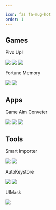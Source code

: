 ```yaml
---

icon: fas fa-mug-hot
order: 1
---
```


## Games
Pivo Up!
<p>
    <a href="https://play.google.com/store/apps/details?id=com.IndieYP.JumpClub.jump.fall.hop" target="_blank"><img src="https://img.shields.io/badge/Google%20Play-100000?style=for-the-badge&logoColor=white"/></a>
    <a href="https://yandex.com/games/app/250172" target="_blank"><img src="https://img.shields.io/badge/Yandex.Games-100000?style=for-the-badge&logoColor=white"/></a>
    <a href="https://apps.rustore.ru/app/com.IndieYP.JumpClub.jump.fall.hop" target="_blank"><img src="https://img.shields.io/badge/RuStore-100000?style=for-the-badge&logoColor=white"/></a>
</p>
Fortune Memory
<p>
    <a href="https://play.google.com/store/apps/details?id=com.IndieYP.FortuneMemory2" target="_blank"><img src="https://img.shields.io/badge/Google%20Play-100000?style=for-the-badge&logoColor=white"/></a>
    <a href="https://apps.rustore.ru/app/com.IndieYP.FortuneMemory2" target="_blank"><img src="https://img.shields.io/badge/RuStore-100000?style=for-the-badge&logoColor=white"/></a>
</p>

## Apps
Game Aim Conveter
<p>
    <a href="https://play.google.com/store/apps/details?id=com.dreamcode.gameaimconverter" target="_blank"><img src="https://img.shields.io/badge/Google%20Play-100000?style=for-the-badge&logoColor=white"/></a>
    <a href="https://apps.apple.com/us/app/game-aim-converter/id1618000036" target="_blank"><img src="https://img.shields.io/badge/App%20Store-100000?style=for-the-badge&logoColor=white"/></a>
    <a href="https://apps.rustore.ru/app/com.dreamcode.gameaimconverter" target="_blank"><img src="https://img.shields.io/badge/RuStore-100000?style=for-the-badge&logoColor=white"/></a>
</p>

## Tools
Smart Importer
<p>
    <a href="https://github.com/dreamcodestudio/com.dreamcode.editor.smart-importer" target="_blank"><img src="https://img.shields.io/badge/GitHub-100000?style=for-the-badge&logoColor=white"/></a>
    <a href="https://assetstore.unity.com/packages/slug/254217" target="_blank"><img src="https://img.shields.io/badge/Asset%20Store-100000?style=for-the-badge&logoColor=white"/></a>
</p>
AutoKeystore
<p>
    <a href="https://github.com/dreamcodestudio/com.dreamcode.mobile.android-keystore" target="_blank"><img src="https://img.shields.io/badge/GitHub-100000?style=for-the-badge&logoColor=white"/></a>
    <a href="https://assetstore.unity.com/packages/slug/232044" target="_blank"><img src="https://img.shields.io/badge/Asset%20Store-100000?style=for-the-badge&logoColor=white"/></a>
</p>
UIMask
<p>
    <a href="https://github.com/dreamcodestudio/UIMask" target="_blank"><img src="https://img.shields.io/badge/GitHub-100000?style=for-the-badge&logoColor=white"/></a>
</p>